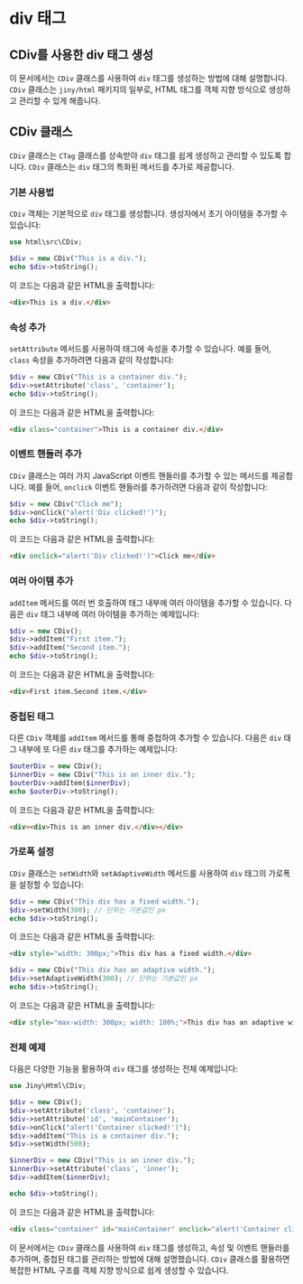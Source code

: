 # div 태그

## CDiv를 사용한 div 태그 생성

이 문서에서는 `CDiv` 클래스를 사용하여 `div` 태그를 생성하는 방법에 대해 설명합니다. `CDiv` 클래스는 `jiny/html` 패키지의 일부로, HTML 태그를 객체 지향 방식으로 생성하고 관리할 수 있게 해줍니다.

## CDiv 클래스

`CDiv` 클래스는 `CTag` 클래스를 상속받아 `div` 태그를 쉽게 생성하고 관리할 수 있도록 합니다. `CDiv` 클래스는 `div` 태그의 특화된 메서드를 추가로 제공합니다.

### 기본 사용법

`CDiv` 객체는 기본적으로 `div` 태그를 생성합니다. 생성자에서 초기 아이템을 추가할 수 있습니다:

```php
use html\src\CDiv;

$div = new CDiv("This is a div.");
echo $div->toString();
```

이 코드는 다음과 같은 HTML을 출력합니다:

```html
<div>This is a div.</div>
```

### 속성 추가

`setAttribute` 메서드를 사용하여 태그에 속성을 추가할 수 있습니다. 예를 들어, `class` 속성을 추가하려면 다음과 같이 작성합니다:

```php
$div = new CDiv("This is a container div.");
$div->setAttribute('class', 'container');
echo $div->toString();
```

이 코드는 다음과 같은 HTML을 출력합니다:

```html
<div class="container">This is a container div.</div>
```

### 이벤트 핸들러 추가

`CDiv` 클래스는 여러 가지 JavaScript 이벤트 핸들러를 추가할 수 있는 메서드를 제공합니다. 예를 들어, `onclick` 이벤트 핸들러를 추가하려면 다음과 같이 작성합니다:

```php
$div = new CDiv("Click me");
$div->onClick("alert('Div clicked!')");
echo $div->toString();
```

이 코드는 다음과 같은 HTML을 출력합니다:

```html
<div onclick="alert('Div clicked!')">Click me</div>
```

### 여러 아이템 추가

`addItem` 메서드를 여러 번 호출하여 태그 내부에 여러 아이템을 추가할 수 있습니다. 다음은 `div` 태그 내부에 여러 아이템을 추가하는 예제입니다:

```php
$div = new CDiv();
$div->addItem("First item.");
$div->addItem("Second item.");
echo $div->toString();
```

이 코드는 다음과 같은 HTML을 출력합니다:

```html
<div>First item.Second item.</div>
```

### 중첩된 태그

다른 `CDiv` 객체를 `addItem` 메서드를 통해 중첩하여 추가할 수 있습니다. 다음은 `div` 태그 내부에 또 다른 `div` 태그를 추가하는 예제입니다:

```php
$outerDiv = new CDiv();
$innerDiv = new CDiv("This is an inner div.");
$outerDiv->addItem($innerDiv);
echo $outerDiv->toString();
```

이 코드는 다음과 같은 HTML을 출력합니다:

```html
<div><div>This is an inner div.</div></div>
```

### 가로폭 설정

`CDiv` 클래스는 `setWidth`와 `setAdaptiveWidth` 메서드를 사용하여 `div` 태그의 가로폭을 설정할 수 있습니다:

```php
$div = new CDiv("This div has a fixed width.");
$div->setWidth(300); // 단위는 기본값인 px
echo $div->toString();
```

이 코드는 다음과 같은 HTML을 출력합니다:

```html
<div style="width: 300px;">This div has a fixed width.</div>
```

```php
$div = new CDiv("This div has an adaptive width.");
$div->setAdaptiveWidth(300); // 단위는 기본값인 px
echo $div->toString();
```

이 코드는 다음과 같은 HTML을 출력합니다:

```html
<div style="max-width: 300px; width: 100%;">This div has an adaptive width.</div>
```

### 전체 예제

다음은 다양한 기능을 활용하여 `div` 태그를 생성하는 전체 예제입니다:

```php
use Jiny\Html\CDiv;

$div = new CDiv();
$div->setAttribute('class', 'container');
$div->setAttribute('id', 'mainContainer');
$div->onClick("alert('Container clicked!')");
$div->addItem("This is a container div.");
$div->setWidth(500);

$innerDiv = new CDiv("This is an inner div.");
$innerDiv->setAttribute('class', 'inner');
$div->addItem($innerDiv);

echo $div->toString();
```

이 코드는 다음과 같은 HTML을 출력합니다:

```html
<div class="container" id="mainContainer" onclick="alert('Container clicked!')" style="width: 500px;">This is a container div.<div class="inner">This is an inner div.</div></div>
```

이 문서에서는 `CDiv` 클래스를 사용하여 `div` 태그를 생성하고, 속성 및 이벤트 핸들러를 추가하며, 중첩된 태그를 관리하는 방법에 대해 설명했습니다. `CDiv` 클래스를 활용하면 복잡한 HTML 구조를 객체 지향 방식으로 쉽게 생성할 수 있습니다.